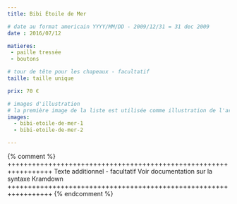 ```yaml
---
title: Bibi Étoile de Mer

# date au format americain YYYY/MM/DD - 2009/12/31 = 31 dec 2009
date : 2016/07/12

matieres:
 - paille tressée
 - boutons

# tour de tête pour les chapeaux - facultatif
taille: taille unique

prix: 70 €

# images d'illustration
# la première image de la liste est utilisée comme illustration de l'article dans les pages de listing.
images:
  - bibi-etoile-de-mer-1
  - bibi-etoile-de-mer-2

---
```

{% comment %} +++++++++++++++++++++++++++++++++++++++++++++++++++++++++++++++++
              Texte additionnel - facultatif
              Voir documentation sur la syntaxe Kramdown
+++++++++++++++++++++++++++++++++++++++++++++++++++++++++++++++++ {% endcomment %}
